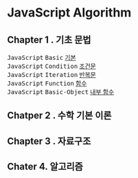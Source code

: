 # JavaScript Algorithm

## Chapter 1 . 기초 문법

<kbd>JavaScript</kbd> <kbd> Basic</kbd> [기본](./README/Ch01_Basic.md) <br>
<kbd>JavaScript</kbd> <kbd> Condition</kbd> [조건문](./README/Ch01_Condition.md) <br>
<kbd>JavaScript</kbd> <kbd> Iteration</kbd> [반복문](./README/Ch01_Iteration.md) <br>
<kbd>JavaScript</kbd> <kbd> Function</kbd> [함수](./README/Ch01_Function.md) <br>
<kbd>JavaScript</kbd> <kbd> Basic-Object</kbd> [내부 함수](./README/Ch01_Basic-Object.md) <br>

## Chatper 2 . 수학 기본 이론

## Chapter 3 . 자료구조

## Chater 4. 알고리즘
